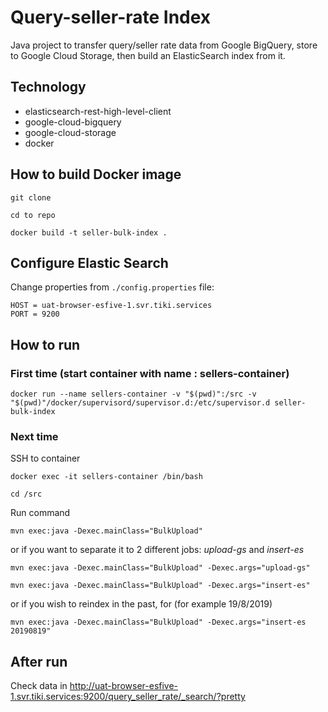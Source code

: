 # Query-seller-rate Index
Java project to transfer query/seller rate data from Google BigQuery, store to Google Cloud Storage, then build an ElasticSearch index from it.

## Technology
* elasticsearch-rest-high-level-client
* google-cloud-bigquery
* google-cloud-storage
* docker

## How to build Docker image
```
git clone
```
```
cd to repo
```
```
docker build -t seller-bulk-index .
```

## Configure Elastic Search
Change properties from `./config.properties` file:
```
HOST = uat-browser-esfive-1.svr.tiki.services
PORT = 9200
```

## How to run
### First time (start container with name : sellers-container)
```
docker run --name sellers-container -v "$(pwd)":/src -v "$(pwd)"/docker/supervisord/supervisor.d:/etc/supervisor.d seller-bulk-index
```

### Next time

SSH to container
```
docker exec -it sellers-container /bin/bash
```
```
cd /src
```
Run command 
```
mvn exec:java -Dexec.mainClass="BulkUpload"
```

or if you want to separate it to 2 different jobs: *upload-gs* and *insert-es*

```
mvn exec:java -Dexec.mainClass="BulkUpload" -Dexec.args="upload-gs"
```
```
mvn exec:java -Dexec.mainClass="BulkUpload" -Dexec.args="insert-es"
```

or if you wish to reindex in the past, for (for example 19/8/2019)

```
mvn exec:java -Dexec.mainClass="BulkUpload" -Dexec.args="insert-es 20190819"
```

## After run
Check data in http://uat-browser-esfive-1.svr.tiki.services:9200/query_seller_rate/_search/?pretty




